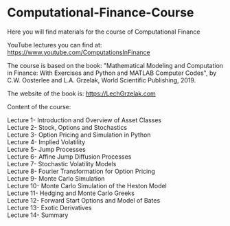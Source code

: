 # Computational-Finance-Course
Here you will find materials for the course of Computational Finance

YouTube lectures you can find at:
https://www.youtube.com/ComputationsInFinance

The course is based on the book: 
"Mathematical Modeling and Computation in Finance: With Exercises and Python and MATLAB Computer Codes", 
by C.W. Oosterlee and L.A. Grzelak, World Scientific Publishing, 2019.

The website of the book is:
https://LechGrzelak.com

Content of the course:

Lecture 1- Introduction and Overview of Asset Classes\
Lecture 2- Stock, Options and Stochastics\
Lecture 3- Option Pricing and Simulation in Python\
Lecture 4- Implied Volatility\
Lecture 5- Jump Processes\
Lecture 6- Affine Jump Diffusion Processes\
Lecture 7- Stochastic Volatility Models\
Lecture 8- Fourier Transformation for Option Pricing\
Lecture 9- Monte Carlo Simulation\
Lecture 10- Monte Carlo Simulation of the Heston Model\
Lecture 11- Hedging and Monte Carlo Greeks\
Lecture 12- Forward Start Options and Model of Bates\
Lecture 13- Exotic Derivatives\
Lecture 14- Summary
